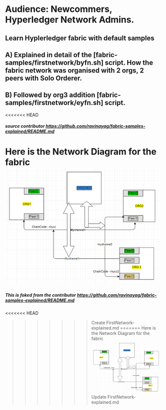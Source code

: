 # Audience: Newcommers, Hyperledger Network Admins.

## Learn Hyplerledger fabric with default samples
## A) Explained in detail of the [fabric-samples/firstnetwork/byfn.sh] script. How the fabric network was organised with 2 orgs, 2 peers with Solo Orderer.
## B) Followed by org3 addition [fabric-samples/firstnetwork/eyfn.sh] script.
<<<<<<< HEAD
##### source contributor https://github.com/ravinayag/fabric-samples-explained/README.md
Here is the Network Diagram for the fabric ![Networkdiag](https://github.com/ravinayag/fabric-samples-explained/blob/master/network.png)
=======
##### This is foked from the contributor https://github.com/ravinayag/fabric-samples-explained/README.md
<<<<<<< HEAD

>>>>>>> Create FirstNetwork-explained.md
=======
Here is the Network Diagram for the fabric ![Networkdiag](https://github.com/ravinayag/fabric-samples-explained/blob/master/network.png)
>>>>>>> Update FirstNetwork-explained.md

